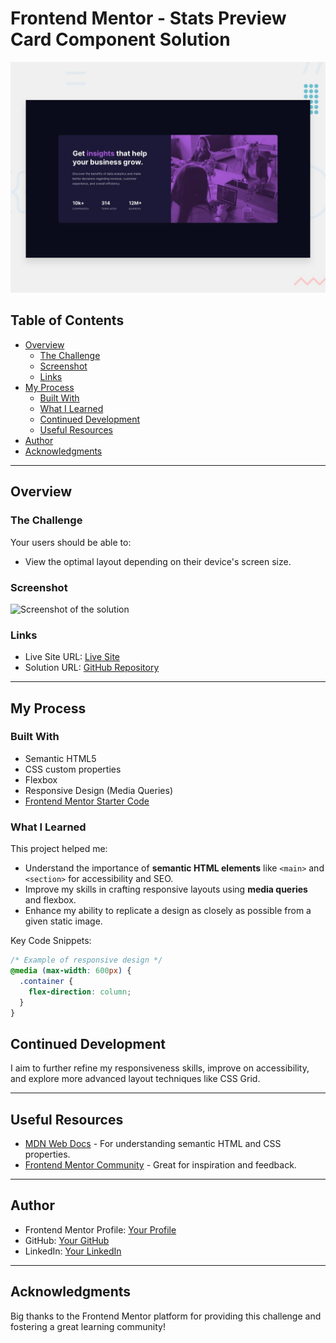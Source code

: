 # Frontend Mentor - Stats Preview Card Component Solution  

![Design preview for the Stats preview card component coding challenge](./design/desktop-preview.jpg)  

## Table of Contents  
- [Overview](#overview)  
  - [The Challenge](#the-challenge)  
  - [Screenshot](#screenshot)  
  - [Links](#links)  
- [My Process](#my-process)  
  - [Built With](#built-with)  
  - [What I Learned](#what-i-learned)  
  - [Continued Development](#continued-development)  
  - [Useful Resources](#useful-resources)  
- [Author](#author)  
- [Acknowledgments](#acknowledgments)  

---

## Overview  

### The Challenge  
Your users should be able to:  
- View the optimal layout depending on their device's screen size.  

### Screenshot  
![Screenshot of the solution](./images/screenshot.jpg)  

### Links  
- Live Site URL: [Live Site](https://your-live-site-url.com)  
- Solution URL: [GitHub Repository](https://github.com/your-repo-link)  

---

## My Process  

### Built With  
- Semantic HTML5  
- CSS custom properties  
- Flexbox  
- Responsive Design (Media Queries)  
- [Frontend Mentor Starter Code](https://www.frontendmentor.io)  

### What I Learned  
This project helped me:  
- Understand the importance of **semantic HTML elements** like `<main>` and `<section>` for accessibility and SEO.  
- Improve my skills in crafting responsive layouts using **media queries** and flexbox.  
- Enhance my ability to replicate a design as closely as possible from a given static image.  

Key Code Snippets:  
```css
/* Example of responsive design */
@media (max-width: 600px) {
  .container {
    flex-direction: column;
  }
}
```
## Continued Development  
I aim to further refine my responsiveness skills, improve on accessibility, and explore more advanced layout techniques like CSS Grid.  

---

## Useful Resources  
- [MDN Web Docs](https://developer.mozilla.org/) - For understanding semantic HTML and CSS properties.  
- [Frontend Mentor Community](https://www.frontendmentor.io/community) - Great for inspiration and feedback.  

---

## Author  
- Frontend Mentor Profile: [Your Profile](https://www.frontendmentor.io/profile/salehjoseph)  
- GitHub: [Your GitHub](https://github.com/salehjoseph)  
- LinkedIn: [Your LinkedIn](https://www.linkedin.com/in/sebaana-yusuf-215839247/)  

---

## Acknowledgments  
Big thanks to the Frontend Mentor platform for providing this challenge and fostering a great learning community!  
